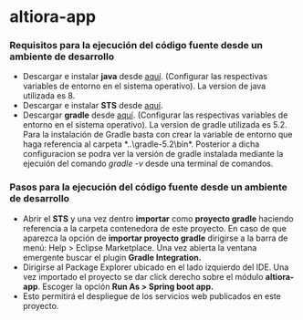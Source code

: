 # altiora-app

### Requisitos para la ejecución del código fuente desde un ambiente de desarrollo

- Descargar e instalar **java** desde [aquí](https://www.java.com/es/download/). (Configurar las respectivas variables de entorno en el sistema operativo). La version de java utilizada es 8.
- Descargar e instalar **STS** desde [aquí](https://spring.io/tools).
- Descargar **gradle** desde [aquí](https://gradle.org/next-steps/?version=5.2&format=all). (Configurar las respectivas variables de entorno en el sistema operativo). La version de gradle utilizada es 5.2. Para la instalación de Gradle basta con crear la variable de entorno que haga referencia  al carpeta *..\gradle-5.2\bin\*. Posterior a dicha configuracion se podra ver la versión de gradle instalada mediante la ejecuión del comando *gradle -v* desde una terminal de comandos.

### Pasos para la ejecución del código fuente desde un ambiente de desarrollo
- Abrir el **STS** y una vez dentro **importar** como **proyecto gradle** haciendo referencia a la carpeta contenedora de este proyecto.
En caso de que aparezca la opción de **importar proyecto gradle** dirigirse a la barra de menú: Help > Eclipse Marketplace. Una vez abierta la ventana emergente buscar el plugin **Gradle Integration.**
- Dirigirse al Package Explorer ubicado en el lado izquierdo del IDE. Una vez importado el proyecto se dar click derecho sobre el módulo **altiora-app**. Escoger la opción **Run As > Spring boot app.**
- Esto permitirá el despliegue de los servicios web publicados en este proyecto.
